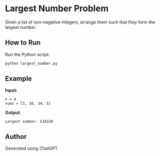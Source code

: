 # Largest Number Problem

Given a list of non-negative integers, arrange them such that they form the largest number.

## How to Run
Run the Python script:

```bash
python largest_number.py
```

## Example
**Input:**
```
n = 4
nums = [3, 30, 34, 5]
```

**Output:**
```
Largest number: 534330
```

## Author
Generated using ChatGPT.

